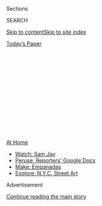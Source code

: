 <div id="app">

<div>

<div>

<div>

<div class="NYTAppHideMasthead css-1q2w90k e1suatyy0">

<div class="section css-ui9rw0 e1suatyy2">

<div class="css-eph4ug er09x8g0">

<div class="css-6n7j50">

</div>

<span class="css-1dv1kvn">Sections</span>

<div class="css-10488qs">

<span class="css-1dv1kvn">SEARCH</span>

</div>

[Skip to content](#site-content)[Skip to site index](#site-index)

</div>

<div class="css-10698na e1huz5gh0">

</div>

</div>

<div id="masthead-bar-one" class="section hasLinks css-15hmgas e1csuq9d3">

<div class="css-uqyvli e1csuq9d0">

</div>

<div class="css-1uqjmks e1csuq9d1">

</div>

<div class="css-9e9ivx">

[](https://myaccount.nytimes.com/auth/login?response_type=cookie&client_id=vi)

</div>

<div class="css-1bvtpon e1csuq9d2">

[Today’s Paper](https://www.nytimes.com/section/todayspaper)

</div>

</div>

</div>

</div>

<div data-aria-hidden="false">

<div id="site-content" role="main">

<div>

<div class="css-1aor85t" style="opacity:0.000000001;z-index:-1;visibility:hidden">

<div class="css-1hqnpie">

<div class="css-epjblv">

<span class="css-z6pdnw">These Rolls Will Change the Way You See
Sourdough</span>

</div>

<div class="css-k008qs">

<div class="css-1iwv8en">

<span class="css-18z7m18"></span>

<div>

<div>

</div>

</div>

</div>

<span class="css-1n6z4y">https://nyti.ms/31ig5a5</span>

<div class="css-1705lsu">

<div class="css-4xjgmj">

<div class="css-4skfbu" role="toolbar" data-aria-label="Social Media Share buttons, Save button, and Comments Panel with current comment count" data-testid="share-tools">

  - 
  - 
  - 
  - 
    
    <div class="css-6n7j50">
    
    </div>

  - 

</div>

</div>

</div>

</div>

</div>

</div>

<div id="NYT_TOP_BANNER_REGION" class="css-13pd83m">

<div>

<div id="maps-athome-menu" class="section interactive-content interactive-size-medium css-1edisqu">

<div class="css-17ih8de interactive-body">

<div class="at-home-nav__innerContainer">

<div class="at-home-nav__title">

[At
Home](https://www.nytimes.com/spotlight/at-home?action=click&pgtype=Article&state=default&region=TOP_BANNER&context=at_home_menu)

</div>

  - [Watch: Sam
    Jay](https://www.nytimes.com/2020/08/04/arts/television/sam-jay-netflix-special.html?action=click&pgtype=Article&state=default&region=TOP_BANNER&context=at_home_menu)
  - [Peruse: Reporters' Google
    Docs](https://www.nytimes.com/interactive/2020/at-home/even-more-reporters-editors-diaries-lists-recommendations.html?action=click&pgtype=Article&state=default&region=TOP_BANNER&context=at_home_menu)
  - [Make:
    Empanadas](https://www.nytimes.com/2020/08/04/dining/colombian-empanadas-carlos-gaviria.html?action=click&pgtype=Article&state=default&region=TOP_BANNER&context=at_home_menu)
  - [Explore: N.Y.C. Street
    Art](https://www.nytimes.com/2020/08/06/arts/design/street-art-nyc-george-floyd.html?action=click&pgtype=Article&state=default&region=TOP_BANNER&context=at_home_menu)

</div>

</div>

</div>

</div>

</div>

<div id="top-wrapper" class="css-1sy8kpn">

<div id="top-slug" class="css-l9onyx">

Advertisement

</div>

[Continue reading the main story](#after-top)

<div class="ad top-wrapper" style="text-align:center;height:100%;display:block;min-height:250px">

<div id="top" class="place-ad" data-position="top" data-size-key="top">

</div>

</div>

<div id="after-top">

</div>

</div>

<div id="sponsor-wrapper" class="css-1hyfx7x">

<div id="sponsor-slug" class="css-19vbshk">

Supported by

</div>

[Continue reading the main story](#after-sponsor)

<div id="sponsor" class="ad sponsor-wrapper" style="text-align:center;height:100%;display:block">

</div>

<div id="after-sponsor">

</div>

</div>

[Eat](/column/magazine-eat "Eat")

<div class="css-1vkm6nb ehdk2mb0">

# These Rolls Will Change the Way You See Sourdough

</div>

<div class="css-79elbk" data-testid="photoviewer-wrapper">

<div class="css-z3e15g" data-testid="photoviewer-wrapper-hidden">

</div>

<div class="css-1a48zt4 ehw59r15" data-testid="photoviewer-children">

![<span class="css-i48y28 e13ogyst0" data-aria-hidden="true">Choco pan
de
coco.</span><span class="css-ach9cc e1z0qqy90" itemprop="copyrightHolder"><span class="css-1ly73wi e1tej78p0">Credit...</span><span><span>Heami
Lee for The New York Times. Food stylist: Maggie Ruggiero. Prop stylist:
Rebecca
Bartoshesky.</span></span></span>](https://static01.nyt.com/images/2020/08/09/magazine/09mag-eat/09mag-eat-articleLarge.jpg?quality=75&auto=webp&disable=upscale)

</div>

</div>

<div class="css-xt80pu e12qa4dv0">

<div class="css-18e8msd">

<div class="css-vp77d3 epjyd6m0">

<div class="css-1baulvz">

By [<span class="css-1baulvz last-byline" itemprop="name">Tejal
Rao</span>](https://www.nytimes.com/by/tejal-rao)

</div>

</div>

  - Aug. 5, 2020

  - 
    
    <div class="css-4xjgmj">
    
    <div class="css-d8bdto" role="toolbar" data-aria-label="Social Media Share buttons, Save button, and Comments Panel with current comment count" data-testid="share-tools">
    
      - 
      - 
      - 
      - 
        
        <div class="css-6n7j50">
        
        </div>
    
      - 
    
    </div>
    
    </div>

</div>

</div>

<div class="section meteredContent css-1r7ky0e" name="articleBody" itemprop="articleBody">

<div class="css-1fanzo5 StoryBodyCompanionColumn">

<div class="css-53u6y8">

It’s not that Bryan Ford didn’t love those tall, quintessentially
crusty, flour-dusted, rustic French and Italian sourdough loaves — the
kind you’ve seen cross-sectioned and shot from every angle on bread
blogs and in cookbooks and on Instagram. The kind an algorithm may have
even directed you toward with a far higher frequency since the pandemic
pushed more home cooks to care for sourdough starters. He loved those
breads\! But Ford, [a Honduran-American baker from New
Orleans](https://www.instagram.com/artisanbryan/), also wondered why
other breads weren’t valued in the same way, and why other doughs,
especially doughs that predated the sourdough fad, and that went through
their own processes of wild fermentations in home kitchens all over the
world, were left out of the conversation.

The slow, overnight fermentation of *dhokla* leads to an airy, tangy
batter, steamed so it’s very tender. But until I read [Ford’s
work](https://www.artisanbryan.com/), it never even occurred to me to
refer to it, or to so many of the other everyday fermented batters I
grew up making and eating as “sourdoughs.” I couldn’t explain why,
though maybe it’s because their techniques and their visual languages
were just so different from the wide, open crumbs and crackling edges
fetishized on Instagram. And maybe, if I’m being honest, it’s because I
didn’t think I was allowed — sourdough, intentionally or not, has an
exclusive Eurocentric definition as crusty bread built with a starter.
As a result, many of the world’s great fermented breads, from *injera*
to *dosa*, are often left out. But Ford didn’t wait for anyone’s
permission to expand sourdough’s definition.

Ford grew up in New Orleans, a child of Honduran immigrants. Once a
week, sometimes more often, his father picked up a bag full of *pan de
coco* from a Honduran bodega, and Ford would grab one or two of the
dense little rolls from the bag and run off to eat them to tide himself
over before dinner. His parents sat on the porch to have theirs, dipping
them in coffee, talking. Honduran *pan de coco*, traditionally made with
coconut milk and some whole-wheat flour, might be used to soak up soup
or sauce with a meal, or eaten plain as a snack. “It’s such a beautiful
thing,” Ford said, “and for me, that is good bread.”

</div>

</div>

<div style="max-width:100%;margin:0 auto">

<div id="100000007265981" class="css-17dprlf" data-slug="09mag-eat-pullquote1" style="max-width:600px">

</div>

</div>

<div class="css-1fanzo5 StoryBodyCompanionColumn">

<div class="css-53u6y8">

In 2018, when he was working as a baker in Miami, he changed the way he
thought about sourdoughs, expanding it to include fermentations from all
over the world and applying the word to breads that had most likely
benefited from natural leavening in warm kitchens in the past. “Before,
I’d been posting rustic loaves, baguettes, crumb shots, all the
same-looking thing,” Ford said. “I was getting trapped in that
mentality.” But when his mother came to visit, Ford baked *pan de coco*
with a sourdough starter instead of yeast, complicating the bread’s
flavors and changing its texture. He documented the process with just as
much care as he had before. “People saw I was proud to be Honduran. My
following grew.” Soon, Ford started posting his bread recipes in English
and Spanish, fielding questions from home bakers all over the world
about doughs not rising properly, about caring for a healthy starter and
about the abyss between their homemade loaves and the ones posted by
professional bakers on Instagram.

</div>

</div>

<div class="css-1fanzo5 StoryBodyCompanionColumn">

<div class="css-53u6y8">

Ford’s cookbook, [“New World
Sourdough,”](https://www.artisanbryan.com/cookbook) published in June,
is full of deep expertise that answers many of these questions, but it’s
also an unusually warm, friendly invitation to making sourdough bread, a
subgenre of the baking world that isn’t known for being so inclusive and
approachable. In the introduction, Ford writes that he wants bakers to
change their expectations of bread. “I really really mean it,” Ford
said. “People get into baking bread with an idea of what it’s supposed
to be, but when you lose those expectations, you can make a roti or naan
or *semita*, and you can appreciate it just as much.”

The first recipe I made from the book was a version of Ford’s *pan de
coco*, sweet, mottled brown with cocoa powder and chocolate chips, the
tin greased with coconut oil. As it baked, it filled my kitchen with the
rich smell of coconut. It came out of the oven airy, pulling apart with
threads that let out puffs of steam, smearing my fingertips with melted
chocolate. But it cooled to a more dense and wholesome texture. I wasn’t
sure if I got it right, if my starter was in a good place when I used it
and if this bread was the way Ford intended it to be. Had I failed? I
wanted to show him a photo of the bread, the way it looked when it was
risen, the way it looked when I tore it open and ate it, standing in
front of the oven. But I didn’t need to. “When someone messages me about
a failure, I’ll always ask, well did you share it? Did you like it, did
your friends and family like it? OK, then be proud of making delicious
bread\!”

Recipe: [Choco Pan de
Coco](https://cooking.nytimes.com/recipes/1021315-choco-pan-de-coco)

</div>

</div>

</div>

<div>

</div>

<div>

</div>

<div>

</div>

<div>

<div id="bottom-wrapper" class="css-1ede5it">

<div id="bottom-slug" class="css-l9onyx">

Advertisement

</div>

[Continue reading the main story](#after-bottom)

<div id="bottom" class="ad bottom-wrapper" style="text-align:center;height:100%;display:block;min-height:90px">

</div>

<div id="after-bottom">

</div>

</div>

</div>

</div>

</div>

## Site Index

<div>

</div>

## Site Information Navigation

  - [© <span>2020</span> <span>The New York Times
    Company</span>](https://help.nytimes.com/hc/en-us/articles/115014792127-Copyright-notice)

<!-- end list -->

  - [NYTCo](https://www.nytco.com/)
  - [Contact
    Us](https://help.nytimes.com/hc/en-us/articles/115015385887-Contact-Us)
  - [Work with us](https://www.nytco.com/careers/)
  - [Advertise](https://nytmediakit.com/)
  - [T Brand Studio](http://www.tbrandstudio.com/)
  - [Your Ad
    Choices](https://www.nytimes.com/privacy/cookie-policy#how-do-i-manage-trackers)
  - [Privacy](https://www.nytimes.com/privacy)
  - [Terms of
    Service](https://help.nytimes.com/hc/en-us/articles/115014893428-Terms-of-service)
  - [Terms of
    Sale](https://help.nytimes.com/hc/en-us/articles/115014893968-Terms-of-sale)
  - [Site Map](https://spiderbites.nytimes.com)
  - [Help](https://help.nytimes.com/hc/en-us)
  - [Subscriptions](https://www.nytimes.com/subscription?campaignId=37WXW)

</div>

</div>

</div>

</div>
